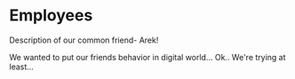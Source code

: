 Employees
=========

Description of our common friend- Arek!

We wanted to put our friends behavior in digital world... Ok.. We're trying at least...
